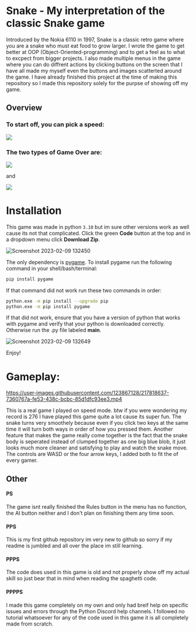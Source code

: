 # Snake - My interpretation of the classic Snake game 
Introduced by the Nokia 6110 in 1997, Snake is a classic retro game where you are a snake who must eat food to grow larger. I wrote the game to get better at OOP (Object-Oriented-programming) and to get a feel as to what to excpect from bigger projects. I also made multiple menus in the game where you can do diffrent actions by clicking buttons on the screen that I have all made my myself even the buttons and images scatterted around the game. I have already finished this project at the time of making this repository so I made this repository solely for the purpse of showing off my game.

## Overview
### To start off, you can pick a speed: 
![](https://media.giphy.com/media/TZnc5GzsOotcJw3pik/giphy.gif)

### The two types of Game Over are: 
![](https://media.giphy.com/media/1OS6sC6roMBzoAXhDQ/giphy.gif) 

and 

![](https://media.giphy.com/media/fGlr3jYb6EpcQawd3M/giphy.gif)

# Installation
This game was made in python `3.10` but im sure other versions work as well cause its not that complicated. Click the green **Code** button at the top and in a dropdown menu click **Download Zip**. 

![Screenshot 2023-02-09 132450](https://user-images.githubusercontent.com/123867128/217780099-05945c98-ba4d-424a-a674-9fa5240da280.png)

The only dependency is [pygame](https://github.com/pygame/).
To install pygame run the following command in your shell/bash/terminal:
```bash
pip install pygame
```
If that command did not work run these two commands in order:
```bash
python.exe -m pip install --upgrade pip
python.exe -m pip install pygame
```
If that did not work, ensure that you have a version of python that works with pygame and verify that your python is downloaded correctly. Otherwise run the .py file labeled **main**. 

![Screenshot 2023-02-09 132649](https://user-images.githubusercontent.com/123867128/217780107-242b5d65-c1b3-455b-91a5-a55278303b14.png)

Enjoy!

# Gameplay:
https://user-images.githubusercontent.com/123867128/217818637-7360767a-fe53-438c-bcbc-85d1dfc93ee3.mp4

This is a real game I played on speed mode. btw if you were wondering my record is 276 I have played this game quite a lot cause its super fun. The snake turns very smoothely because even if you click two keys at the same time it will turn both ways in order of how you pressed them. Another feature that makes the game really come together is the fact that the snake body is seperated instead of clumped together as one big blue blob, it just looks much more cleaner and satisfying to play and watch the snake move. The controls are WASD or the four arrow keys, I added both to fit the <blank> of every gamer.

## Other
#### PS
The game isnt really finished the Rules button in the menu has no function, the AI button neither and I don't plan on finishing them any time soon.

#### PPS 
This is my first github repository im very new to github so sorry if my readme is jumbled and all over the place im still learning.

#### PPPS
The code does used in this game is old and not properly show off my actual skill so just bear that in mind when reading the spaghetti code.

#### PPPPS
I made this game completely on my own and only had breif help on specific issues and errors through the Python Discord help channels. I followed no tutorial whatsoever for any of the code used in this game it is all completely made from scratch.
